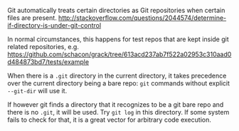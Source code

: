 Git automatically treats certain directories as Git repositories when certain files are present.
<http://stackoverflow.com/questions/2044574/determine-if-directory-is-under-git-control>

In normal circumstances, this happens for test repos that are kept inside git related repositories,
e.g. <https://github.com/schacon/grack/tree/613acd237ab7f522a02953c310aad0d484873bd7/tests/example>

When there is a `.git` directory in the current directory,
it takes precedence over the current directory being a bare repo:
`git` commands without explicit `--git-dir` will use it.

If however git finds a directory that it recognizes to be a git bare repo and there is no `.git`,
it will be used. Try `git log` in this directory. If some system fails to check for that,
it is a great vector for arbitrary code execution.
